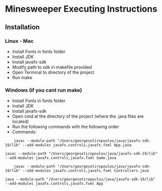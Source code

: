 # Minesweeper Executing Instructions

## Installation
### Linux - Mac
- Install Fonts in fonts folder
- Install JDK
- Install javafx-sdk
- Modify path to sdk in makefile provided
- Open Terminal to directory of the project
- Run make

### Windows (if you cant run make)
- Install Fonts in fonts folder
- Install JDK
- Install javafx-sdk
- Open cmd at the directory of the project (where the .java files are located)
- Run the following commands with the following order
- Commands:
~~~
	javac --module-path "/Users/georgesotiropoulos/java/javafx-sdk-19/lib" --add-modules javafx.controls,javafx.fxml App.java 
~~~
	javac --module-path "/Users/georgesotiropoulos/java/javafx-sdk-19/lib" --add-modules javafx.controls,javafx.fxml Game.java
~~~
	javac --module-path "/Users/georgesotiropoulos/java/javafx-sdk-19/lib" --add-modules javafx.controls,javafx.fxml Controllers.java
~~~
	java --module-path "/Users/georgesotiropoulos/java/javafx-sdk-19/lib" --add-modules javafx.controls,javafx.fxml App
~~~
